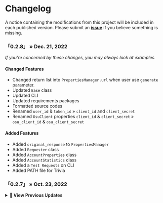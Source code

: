 # Changelog

A notice containing the modifications from this project will be included in each published version.
Please submit an **[issue](https://github.com/StawaDev/Estrapy-API/issues)** if you believe something is missing.

### 「0.2.8」 » Dec. 21, 2022

_If you're concerned by these changes, you may always look at examples._

#### Changed Features

- Changed return list into `PropertiesManager.url` when user use `generate` parameter.
- Updated `Base` class
- Updated CLI
- Updated requirements packages
- Formatted source codes
- Renamed `user_id` & `token_id` » `client_id` and `client_secret`
- Renamed `OsuClient` properties `client_id` & `client_secret` » `osu_client_id` & `osu_client_secret`

#### Added Features

- Added `original_response` to `PropertiesManager`
- Added `Requester` class
- Added `AccountProperties` class
- Added `AccountStatistics` class
- Added a `Test Requests` on CLI
- Added PATH file for Trivia

### 「0.2.7」 » Oct. 23, 2022

<details>
    <summary><span class="emoji">📃</span><b> View Previous Updates</b></summary>

<span class="emoji">🚧</span> _**If you are upgrading to v0.2.7, please see [Examples](https://github.com/StawaDev/Estrapy-API/tree/main/Examples)**._

#### Changed Features

- Fixed loop `save()` when saving files
- Formatted & Simplified Code of the `AutoUpdate` class
- Moved `trivia` & `osu` class from `games.py` to its own category file
- Updated host url (`base_url`)
- Updated description of this project
- Updated the `cli` functions

#### Added Features

- Added `post_api` to `http.py`
- Added `InvalidNumber` error
- Added Maintain Track of Requests
- Added `PropertiesManager` class
- Added `user_id` & `user_token` to every category class (`EstraClient`)

#### Removed Features

- Removed `@staticmethod` from every category class
- Removed `Data` class
- Removed `ObjectConverter` from `base`

</details>
